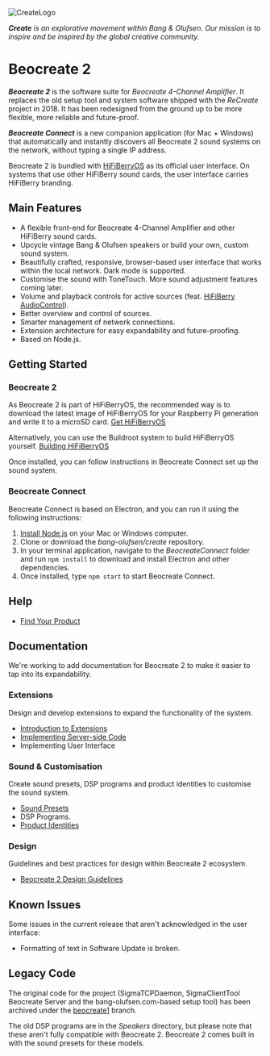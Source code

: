 ![CreateLogo](https://image.ibb.co/nfT01G/create_logo_two.png)

***Create*** *is an explorative movement within Bang & Olufsen. Our mission is to inspire and be inspired by the global creative community.*

# Beocreate 2

***Beocreate 2*** is the software suite for *Beocreate 4-Channel Amplifier*. It replaces the old setup tool and system software shipped with the *ReCreate* project in 2018. It has been redesigned from the ground up to be more flexible, more reliable and future-proof. 

***Beocreate Connect*** is a new companion application (for Mac + Windows) that automatically and instantly discovers all Beocreate 2 sound systems on the network, without typing a single IP address.

Beocreate 2 is bundled with [HiFiBerryOS](https://github.com/hifiberry/hifiberry-os) as its official user interface. On systems that use other HiFiBerry sound cards, the user interface carries HiFiBerry branding.

## Main Features

- A flexible front-end for Beocreate 4-Channel Amplifier and other HiFiBerry sound cards.
- Upcycle vintage Bang & Olufsen speakers or build your own, custom sound system.
- Beautifully crafted, responsive, browser-based user interface that works within the local network. Dark mode is supported.
- Customise the sound with ToneTouch. More sound adjustment features coming later.
- Volume and playback controls for active sources (feat. [HiFiBerry AudioControl](https://github.com/hifiberry/audiocontrol2)).
- Better overview and control of sources.
- Smarter management of network connections.
- Extension architecture for easy expandability and future-proofing.
- Based on Node.js.

## Getting Started

### Beocreate 2

As Beocreate 2 is part of HiFiBerryOS, the recommended way is to download the latest image of HiFiBerryOS for your Raspberry Pi generation and write it to a microSD card. [Get HiFiBerryOS](https://www.hifiberry.com/hifiberryos/)

Alternatively, you can use the Buildroot system to build HiFiBerryOS yourself. [Building HiFiBerryOS](https://github.com/hifiberry/hifiberry-os/blob/master/doc/building.md)

Once installed, you can follow instructions in Beocreate Connect set up the sound system.

### Beocreate Connect

Beocreate Connect is based on Electron, and you can run it using the following instructions:

1. [Install Node.js](https://nodejs.org/en/) on your Mac or Windows computer.
2. Clone or download the *bang-olufsen/create* repository.
3. In your terminal application, navigate to the *BeocreateConnect* folder and run `npm install` to download and install Electron and other dependencies.
4. Once installed, type `npm start` to start Beocreate Connect.

## Help

- [Find Your Product](Help/FindYourProduct.md)

## Documentation

We're working to add documentation for Beocreate 2 to make it easier to tap into its expandability.

### Extensions

Design and develop extensions to expand the functionality of the system.

- [Introduction to Extensions](Documentation/ExtensionsIntroduction.md)
- [Implementing Server-side Code](Documentation/ExtensionsServer.md)
- Implementing User Interface

### Sound & Customisation

Create sound presets, DSP programs and product identities to customise the sound system.

- [Sound Presets](Documentation/SoundPresets.md)
- DSP Programs.
- [Product Identities](Documentation/ProductIdentities.md)

### Design

Guidelines and best practices for design within Beocreate 2 ecosystem.

- [Beocreate 2 Design Guidelines](Documentation/DesignGuidelines.md)


## Known Issues

Some issues in the current release that aren't acknowledged in the user interface:

- Formatting of text in Software Update is broken.


## Legacy Code

The original code for the project (SigmaTCPDaemon, SigmaClientTool Beocreate Server and the bang-olufsen.com-based setup tool) has been archived under the [beocreate1](https://github.com/bang-olufsen/create/tree/beocreate1) branch.

The old DSP programs are in the *Speakers* directory, but please note that these aren't fully compatible with Beocreate 2. Beocreate 2 comes built in with the sound presets for these models.